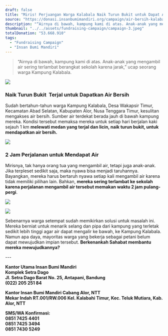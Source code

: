```yaml
---
draft: false
title: "Miris! Perjuangan Warga Kalabala Naik Turun Bukit untuk Dapat Air"
source: "https://donasi.insanbumimandiri.org/campaign/air-bersih-kalabala"
description: "“Airnya di bawah, kampung kami di atas. Anak-anak yang mengambil air sering terlambat berangkat sekolah karena jarak,” ucap seorang warga Kampung Kalabala."
thumbnail: "../../assets/fundraising-campaign/campaign-3.jpeg"
totalDonation: "53.668.910"
tags:
  - "Fundraising Campaign"
  - "Insan Bumi Mandiri"
---
```


> “Airnya di bawah, kampung kami di atas. Anak-anak yang mengambil air sering terlambat berangkat sekolah karena jarak,” ucap seorang warga Kampung Kalabala.

![](https://5p4c3.sgp1.cdn.digitaloceanspaces.com/insanbumimandiri/public/campaign/vQkh95kz6KFk.jpg)

### **Naik Turun Bukit  Terjal untuk Dapatkan Air Bersih** 

Sudah bertahun-tahun warga Kampung Kalabala, Desa Wakapsir Timur, Kecamatan Abad Selatan, Kabupaten Alor, Nusa Tenggara Timur, kesulitan mengakses air bersih. Sumber air terdekat berada jauh di bawah kampung mereka. Kondisi tersebut memaksa mereka untuk setiap hari berjalan kaki sejauh 1 km **melewati medan yang terjal dan licin, naik turun bukit, untuk mendapatkan air bersih.**

![](https://5p4c3.sgp1.cdn.digitaloceanspaces.com/insanbumimandiri/public/campaign/bgOh13G9r1mN.jpg)

### **2 Jam Perjalanan untuk Mendapat Air**

Mirisnya, tak hanya orang tua yang mengambil air, tetapi juga anak-anak. Jika terpleset sedikit saja, maka nyawa bisa menjadi taruhannya. Bayangkan, mereka harus bertaruh nyawa setiap kali mengambil air karena tidak memiliki pilihan lain. Bahkan, **mereka sering terlambat ke sekolah karena perjalanan mengambil air tersebut memakan waktu 2 jam pulang-pergi**.

![](https://5p4c3.sgp1.cdn.digitaloceanspaces.com/insanbumimandiri/public/campaign/JkjifshP4GC6.jpg)

![](https://5p4c3.sgp1.cdn.digitaloceanspaces.com/insanbumimandiri/public/campaign/DeKFGV8vBARW.jpg)

Sebenarnya warga setempat sudah memikirkan solusi untuk masalah ini. Mereka berniat untuk menarik selang dan pipa dari kampung yang terletak sedikit lebih tinggi agar air dapat mengalir ke bawah, ke Kampung Kalabala. Namun apa daya, mayoritas warga yang bekerja sebagai petani belum dapat mewujudkan impian tersebut. **Berkenankah Sahabat membantu mereka mewujudkannya?**

\---

**Kantor Utama Insan Bumi Mandiri**  
**Komplek Setra Dago**  
**Jl. Setra Dago Barat No. 25, Antapani, Bandung**  
**(022) 205 251 84**

**Kantor Insan Bumi Mandiri Cabang Alor, NTT**  
**Mekar Indah RT.001/RW.006 Kel. Kalabahi Timur, Kec. Teluk Mutiara, Kab. Alor, NTT**

**SMS/WA Konfirmasi:**  
**0851 7425 4401**  
**0851 7425 3494**  
**0851 7430 5249**
